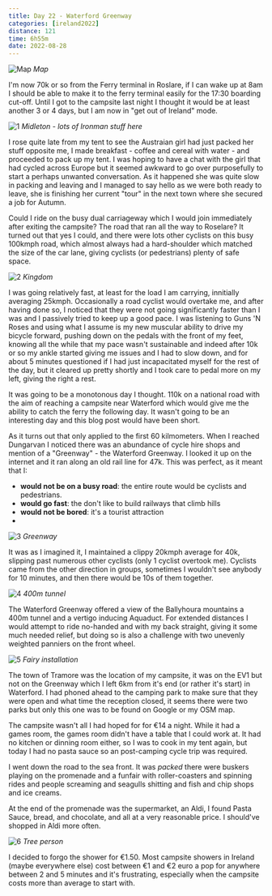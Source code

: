 ```yaml
--- 
title: Day 22 - Waterford Greenway
categories: [ireland2022]
distance: 121
time: 6h55m
date: 2022-08-28
---
```


![Map](/images/ireland2022/20220828_map.jpg) 
*Map*

I'm now 70k or so from the Ferry terminal in Roslare, if I can wake up at 8am
I should be able to make it to the ferry terminal easily for the 17:30
boarding cut-off. Until I got to the campsite last night I thought it would be
at least another 3 or 4 days, but I am now in "get out of Ireland" mode.

![1](/images/ireland2022/20220828_1.jpg) 
*Midleton - lots of Ironman stuff here*

I rose quite late from my tent to see the Austraian girl had just packed her
stuff opposite me, I made breakfast - coffee and cereal with water - and
proceeded to pack up my tent. I was hoping to have a chat with the girl that
had cycled across Europe but it seemed awkward to go over purposefully to
start a perhaps unwanted conversation. As it happened she was quite slow in
packing and leaving and I managed to say hello as we were both ready to leave,
she is finishing her current "tour" in the next town where she secured a job
for Autumn.

Could I ride on the busy dual carriageway which I would join immediately after
exiting the campsite? The road that ran all the way to Roselare? It turned out
that yes I could, and there were lots other cyclists on this busy 100kmph
road, which almost always had a hard-shoulder which matched the size of the
car lane, giving cyclists (or pedestrians) plenty of safe space.

![2](/images/ireland2022/20220828_2.jpg) 
*Kingdom*

I was going relatively fast, at least for the load I am carrying, innitially
averaging 25kmph. Occasionally a road cyclist would overtake me, and after
having done so, I noticed that they were not going significantly faster than I
was and I passively tried to keep up a good pace. I was listening to Guns 'N
Roses and using what I assume is my new muscular ability to drive my bicycle
forward, pushing down on the pedals with the front of my feet, knowing all the
while that my pace wasn't sustainable and indeed after 10k or so my ankle
started giving me issues and I had to slow down, and for about 5 minutes
questioned if I had just incapacitated myself for the rest of the day, but it
cleared up pretty shortly and I took care to pedal more on my left, giving the
right a rest.

It was going to be a monotonous day I thought. 110k on a national road with
the aim of reaching a campsite near Waterford which would give me the ability
to catch the ferry the following day. It wasn't going to be an interesting day
and this blog post would have been short.

As it turns out that only applied to the first 60 kilmometers. When I reached
Dungarvan I noticed there was an abundance of cycle hire shops and mention of
a "Greenway" - the Waterford Greenway. I looked it up on the internet and it
ran along an old rail line for 47k. This was perfect, as it meant that I:

- **would not be on a busy road**: the entire route would be cyclists and pedestrians.
- **would go fast**: the don't like to build railways that climb hills
- **would not be bored**: it's a tourist attraction
-
![3](/images/ireland2022/20220828_3.jpg) 
*Greenway*

It was as I imagined it, I maintained a clippy 20kmph average for 40k,
slipping past numerous other cyclists (only 1 cyclist overtook me). Cyclists
came from the other direction in groups, sometimes I wouldn't see anybody for
10 minutes, and then there would be 10s of them together.

![4](/images/ireland2022/20220828_4.jpg) 
*400m tunnel*

The Waterford Greenway offered a view of the Ballyhoura mountains a 400m tunnel
and a vertigo inducing Aquaduct. For extended distances I would attempt to
ride no-handed and with my back straight, giving it some much needed relief,
but doing so is also a challenge with two unevenly weighted panniers on the
front wheel.

![5](/images/ireland2022/20220828_5.jpg) 
*Fairy installation*

The town of Tramore was the location of my campsite, it was on the EV1 but not
on the Greenway which I left 6km from it's end (or rather it's start) in
Waterford. I had phoned ahead to the camping park to make sure that they were
open and what time the reception closed, it seems there were two parks but
only this one was to be found on Google or my OSM map.

The campsite wasn't all I had hoped for for €14 a night. While it had a games
room, the games room didn't have a table that I could work at. It had no
kitchen or dinning room either, so I was to cook in my tent again, but today I
had no pasta sauce so an post-camping cycle trip was required.

I went down the road to the sea front. It was _packed_ there were buskers
playing on the promenade and a funfair with roller-coasters and spinning rides
and people screaming and seagulls shitting and fish and chip shops and ice
creams.

At the end of the promenade was the supermarket, an Aldi, I found Pasta Sauce,
bread, and chocolate, and all at a very reasonable price. I should've shopped
in Aldi more often.

![6](/images/ireland2022/20220828_6.jpg) 
*Tree person*

I decided to forgo the shower for €1.50. Most campsite showers in Ireland
(maybe everywhere else) cost between €1 and €2 euro a pop for anywhere between
2 and 5 minutes and it's frustrating, especially when the campsite costs more
than average to start with.
